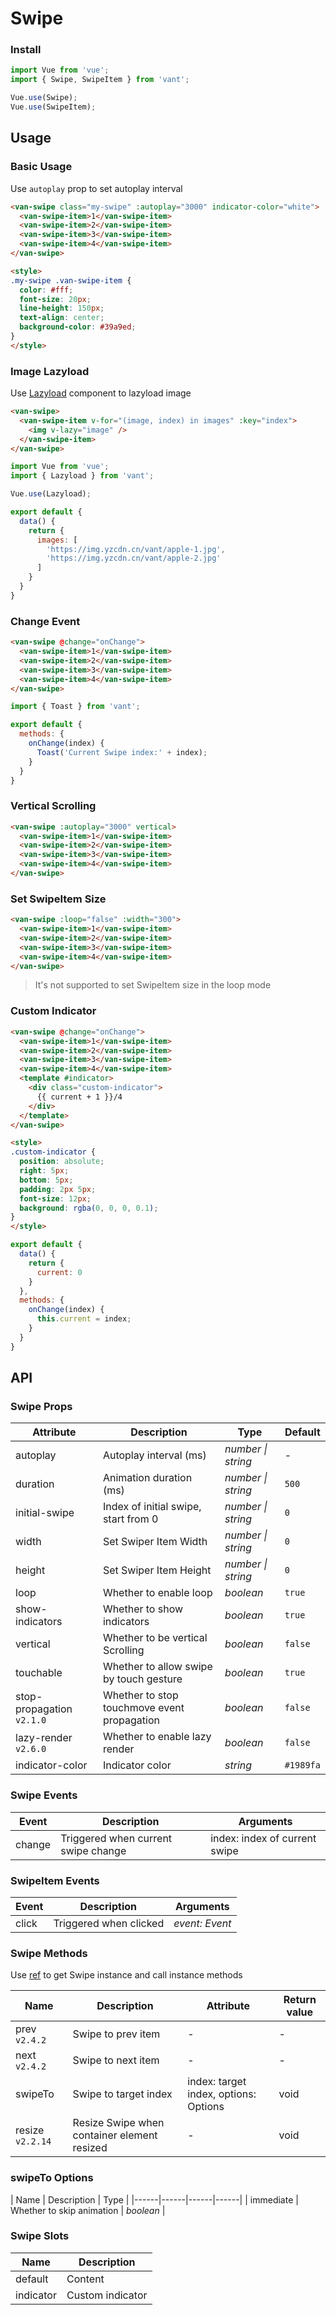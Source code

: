 # Swipe

### Install

```js
import Vue from 'vue';
import { Swipe, SwipeItem } from 'vant';

Vue.use(Swipe);
Vue.use(SwipeItem);
```

## Usage

### Basic Usage

Use `autoplay` prop to set autoplay interval

```html
<van-swipe class="my-swipe" :autoplay="3000" indicator-color="white">
  <van-swipe-item>1</van-swipe-item>
  <van-swipe-item>2</van-swipe-item>
  <van-swipe-item>3</van-swipe-item>
  <van-swipe-item>4</van-swipe-item>
</van-swipe>

<style>
.my-swipe .van-swipe-item {
  color: #fff;
  font-size: 20px;
  line-height: 150px;
  text-align: center;
  background-color: #39a9ed;
}
</style>
```

### Image Lazyload

Use [Lazyload](#/en-US/lazyload) component to lazyload image

```html
<van-swipe>
  <van-swipe-item v-for="(image, index) in images" :key="index">
    <img v-lazy="image" />
  </van-swipe-item>
</van-swipe>
```

```js
import Vue from 'vue';
import { Lazyload } from 'vant';

Vue.use(Lazyload);

export default {
  data() {
    return {
      images: [
        'https://img.yzcdn.cn/vant/apple-1.jpg',
        'https://img.yzcdn.cn/vant/apple-2.jpg'
      ]
    }
  }
}
```

### Change Event

```html
<van-swipe @change="onChange">
  <van-swipe-item>1</van-swipe-item>
  <van-swipe-item>2</van-swipe-item>
  <van-swipe-item>3</van-swipe-item>
  <van-swipe-item>4</van-swipe-item>
</van-swipe>
```

```js
import { Toast } from 'vant';

export default {
  methods: {
    onChange(index) {
      Toast('Current Swipe index:' + index);
    }
  }
}
```

### Vertical Scrolling

```html
<van-swipe :autoplay="3000" vertical>
  <van-swipe-item>1</van-swipe-item>
  <van-swipe-item>2</van-swipe-item>
  <van-swipe-item>3</van-swipe-item>
  <van-swipe-item>4</van-swipe-item>
</van-swipe>
```

### Set SwipeItem Size

```html
<van-swipe :loop="false" :width="300">
  <van-swipe-item>1</van-swipe-item>
  <van-swipe-item>2</van-swipe-item>
  <van-swipe-item>3</van-swipe-item>
  <van-swipe-item>4</van-swipe-item>
</van-swipe>
```

> It's not supported to set SwipeItem size in the loop mode

### Custom Indicator

```html
<van-swipe @change="onChange">
  <van-swipe-item>1</van-swipe-item>
  <van-swipe-item>2</van-swipe-item>
  <van-swipe-item>3</van-swipe-item>
  <van-swipe-item>4</van-swipe-item>
  <template #indicator>
    <div class="custom-indicator">
      {{ current + 1 }}/4
    </div>
  </template>
</van-swipe>

<style>
.custom-indicator {
  position: absolute;
  right: 5px;
  bottom: 5px;
  padding: 2px 5px;
  font-size: 12px;
  background: rgba(0, 0, 0, 0.1);
}
</style>
```

```js
export default {
  data() {
    return {
      current: 0
    }
  },
  methods: {
    onChange(index) {
      this.current = index;
    }
  }
}
```

## API

### Swipe Props

| Attribute | Description | Type | Default |
|------|------|------|------|
| autoplay | Autoplay interval (ms) | *number \| string* | - |
| duration | Animation duration (ms) | *number \| string* | `500` |
| initial-swipe | Index of initial swipe, start from 0 | *number \| string* | `0` |
| width | Set Swiper Item Width | *number \| string* | `0` |
| height | Set Swiper Item Height | *number \| string* | `0` |
| loop | Whether to enable loop | *boolean* | `true` |
| show-indicators | Whether to show indicators | *boolean* | `true` |
| vertical | Whether to be vertical Scrolling | *boolean* | `false` |
| touchable | Whether to allow swipe by touch gesture | *boolean* | `true` |
| stop-propagation `v2.1.0` | Whether to stop touchmove event propagation | *boolean* | `false` |
| lazy-render `v2.6.0` | Whether to enable lazy render | *boolean* | `false` |
| indicator-color | Indicator color | *string* | `#1989fa` |

### Swipe Events

| Event | Description | Arguments |
|------|------|------|
| change | Triggered when current swipe change | index: index of current swipe |

### SwipeItem Events

| Event | Description | Arguments |
|------|------|------|
| click | Triggered when clicked | *event: Event* |

### Swipe Methods

Use [ref](https://vuejs.org/v2/api/#ref) to get Swipe instance and call instance methods

| Name | Description | Attribute | Return value |
|------|------|------|------|
| prev `v2.4.2` | Swipe to prev item | - | - |
| next `v2.4.2` | Swipe to next item | - | - |
| swipeTo | Swipe to target index | index: target index, options: Options | void |
| resize `v2.2.14` | Resize Swipe when container element resized | - | void |

### swipeTo Options

| Name | Description | Type |
|------|------|------|------|
| immediate | Whether to skip animation | *boolean* |

### Swipe Slots

| Name | Description |
|------|------|
| default | Content |
| indicator | Custom indicator |
